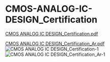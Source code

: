 # CMOS-ANALOG-IC-DESIGN_Certification
[CMOS ANALOG IC DESIGN_Certification.pdf](https://github.com/mhmwd83/CMOS-ANALOG-IC-DESIGN_Certification/files/11233102/CMOS.ANALOG.IC.DESIGN_Certification.pdf)

[CMOS ANALOG IC DESIGN_Certification_Ar.pdf](https://github.com/mhmwd83/CMOS-ANALOG-IC-DESIGN_Certification/files/11233103/CMOS.ANALOG.IC.DESIGN_Certification_Ar.pdf)
![CMOS ANALOG IC DESIGN_Certification-1](https://user-images.githubusercontent.com/96796504/232052871-321239b4-db5e-42ff-b3fa-0a1b465ca2d2.jpg)
![CMOS ANALOG IC DESIGN_Certification_Ar-1](https://user-images.githubusercontent.com/96796504/232052881-53614a41-3b16-4d2e-8a65-1c1c6f3ac099.jpg)
